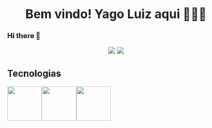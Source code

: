 <h1 align="center">Bem vindo! Yago Luiz aqui 🙋🏾‍♂️</h1>


### Hi there 👋
<div align="center">
<img src="https://github-readme-stats.vercel.app/api?username=yagolinha1&show_icons=true&theme=tokyonight">

<img src="https://github-readme-stats.vercel.app/api/top-langs/?username=yagolinha1&layout=compact&theme=tokyonight">
</div>


## Tecnologias

<div align="center" style=" display: flex; gap: 10p">


<img style="width: 80px" src="https://cdn.jsdelivr.net/gh/devicons/devicon@latest/icons/html5/html5-original.svg" />
          
<img style="width: 80px" src="https://cdn.jsdelivr.net/gh/devicons/devicon@latest/icons/css3/css3-original.svg" />

<img style="width: 80px" src="https://cdn.jsdelivr.net/gh/devicons/devicon@latest/icons/python/python-original.svg" />
